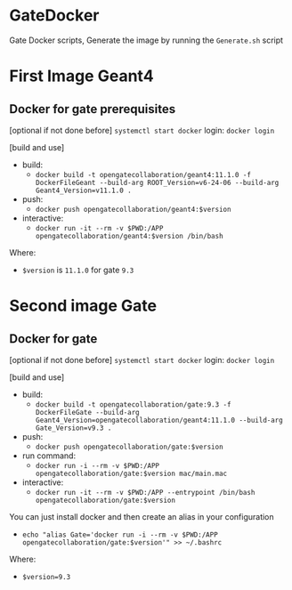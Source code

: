 # GateDocker
Gate Docker scripts, Generate the image by running the `Generate.sh` script

# First Image Geant4
## Docker for gate prerequisites

[optional if not done before]
`systemctl start docker`
login: `docker login`

[build and use]
* build: 
    * `docker build -t opengatecollaboration/geant4:11.1.0 -f DockerFileGeant --build-arg ROOT_Version=v6-24-06 --build-arg Geant4_Version=v11.1.0 .`
* push: 
    * `docker push opengatecollaboration/geant4:$version`
* interactive: 
    * `docker run -it --rm -v $PWD:/APP opengatecollaboration/geant4:$version /bin/bash`

Where: 

* `$version` is `11.1.0` for gate `9.3`

# Second image Gate
## Docker for gate

[optional if not done before]
`systemctl start docker`
login: `docker login`

[build and use]
* build: 
    * `docker build -t opengatecollaboration/gate:9.3 -f DockerFileGate --build-arg Geant4_Version=opengatecollaboration/geant4:11.1.0 --build-arg Gate_Version=v9.3 .`
* push:  
    * `docker push opengatecollaboration/gate:$version`
* run command:  
    * `docker run -i --rm -v $PWD:/APP opengatecollaboration/gate:$version mac/main.mac`
* interactive:  
    * `docker run -it --rm -v $PWD:/APP --entrypoint /bin/bash opengatecollaboration/gate:$version`

You can just install docker and then create an alias in your configuration
* ```echo "alias Gate='docker run -i --rm -v $PWD:/APP opengatecollaboration/gate:$version'" >> ~/.bashrc```

Where: 
* `$version=9.3`
